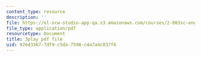 ```yaml
---
content_type: resource
description: ''
file: https://ol-ocw-studio-app-qa.s3.amazonaws.com/courses/2-003sc-engineering-dynamics-fall-2011/926d33677df9c5da7598c4a7a4c037f4_9_d8CQrCYUw.pdf
file_type: application/pdf
resourcetype: Document
title: 3play pdf file
uid: 926d3367-7df9-c5da-7598-c4a7a4c037f4
---
```

